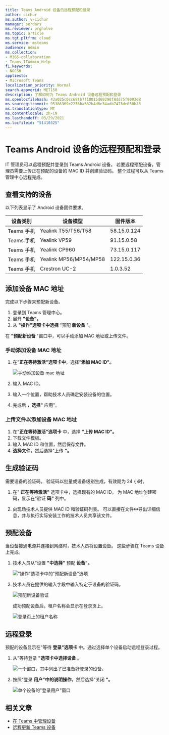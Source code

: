 ```yaml
---
title: Teams Android 设备的远程预配和登录
author: cichur
ms.author: v-cichur
manager: serdars
ms.reviewer: prgholve
ms.topic: article
ms.tgt.pltfrm: cloud
ms.service: msteams
audience: Admin
ms.collection:
- M365-collaboration
- Teams_ITAdmin_Help
f1.keywords:
- NOCSH
appliesto:
- Microsoft Teams
localization_priority: Normal
search.appverid: MET150
description: 了解如何为 Teams Android 设备远程预配和登录
ms.openlocfilehash: 43a025c0cc68fb7f10015d69298f8dd75f9003e8
ms.sourcegitcommit: 95386369e2256ba382b4d6e34adb7473de050b26
ms.translationtype: MT
ms.contentlocale: zh-CN
ms.lasthandoff: 03/29/2021
ms.locfileid: "51410325"
---
```

# <a name="remote-provisioning-and-sign-in-for-teams-android-devices"></a>Teams Android 设备的远程预配和登录

IT 管理员可以远程预配并登录到 Teams Android 设备。 若要远程预配设备，管理员需要上传正在预配的设备的 MAC ID 并创建验证码。 整个过程可以从 Teams 管理中心远程完成。

## <a name="review-the-supported-devices"></a>查看支持的设备

以下列表显示了 Android 设备固件要求。

|设备类别|设备模型|固件版本|
|-|-|-|
|Teams 手机|Yealink T55/T56/T58|58.15.0.124|
|Teams 手机|Yealink VP59|91.15.0.58|
|Teams 手机|Yealink CP960|73.15.0.117|
|Teams 手机|Yealink MP56/MP54/MP58|122.15.0.36|
|Teams 手机|Crestron UC-2|1.0.3.52|

## <a name="add-a-device-mac-address"></a>添加设备 MAC 地址

完成以下步骤来预配新设备。

1. 登录到 Teams 管理中心。
2. 展开 **"设备"。**
3. 从 **"操作"选项卡中选择** "预配 **新设备** "。

在 **"预配新设备** "窗口中，可以手动添加 MAC 地址或上传文件。

### <a name="manually-add-a-device-mac-address"></a>手动添加设备 MAC 地址

1. 在"**正在等待激活"选项卡中**，选择"**添加 MAC ID"。**

   ![手动添加设备 mac 地址](../media/remote-provision-6.png)

1. 输入 MAC ID。
1. 输入一个位置，帮助技术人员确定安装设备的位置。
1. 完成后 **，选择"** 应用"。

### <a name="upload-a-file-to-add-a-device-mac-address"></a>上传文件以添加设备 MAC 地址

1. 在"**正在等待激活"选项卡** 中，选择 **"上传 MAC ID"。**
2. 下载文件模板。
3. 输入 MAC ID 和位置，然后保存文件。
4. **选择文件**，然后选择"上传 **"。**

## <a name="generate-a-verification-code"></a>生成验证码

需要设备的验证码。 验证码以批量或设备级别生成，有效期为 24 小时。

1. 在" **正在等待激活"** 选项卡中，选择现有的 MAC ID。
   为 MAC 地址创建密码，显示在"验证 **码"** 列中。

2. 向现场技术人员提供 MAC ID 和验证码列表。 可以直接在文件中导出详细信息，并与执行实际安装工作的技术人员共享该文件。

## <a name="provision-the-device"></a>预配设备

当设备接通电源并连接到网络时，技术人员将设置设备。 这些步骤在 Teams 设备上完成。

1. 技术人员从"设置 **"中选择"** 预配 **设备"。**  

   !["操作"选项卡中的"预配新设备"选项](../media/provision-device1.png)
  
2. 技术人员在提供的输入字段中输入特定于设备的验证码。

   ![预配新设备验证](../media/provision-device-verification1.png)

   成功预配设备后，租户名称会显示在登录页上。

   ![登录页上的租户名称](../media/provision-code.png)

## <a name="sign-in-remotely"></a>远程登录

预配的设备显示在"等待 **登录"选项卡** 中。通过选择单个设备启动远程登录过程。

1. 从"等待登录 **"选项卡中选择设备** 。

   ![一个窗口，其中列出了已准备好登录的设备。](../media/remote-device1.png)

2. 按照"登录 **用户"中的说明操作**，然后选择"关闭 **"。**

   ![单个设备的"登录用户"窗口](../media/sign-in-user.png)

## <a name="related-article"></a>相关文章

- [在 Teams 中管理设备](device-management.md)
- [远程更新 Teams 设备](remote-update.md)
